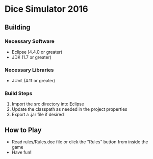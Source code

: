 # Dice Simulator 2016
## Building
### Necessary Software
* Eclipse (4.4.0 or greater)
* JDK (1.7 or greater)

### Necessary Libraries
* JUnit (4.11 or greater)

### Build Steps
1. Import the src directory into Eclipse
2. Update the classpath as needed in the project properties
3. Export a .jar file if desired

## How to Play
* Read rules/Rules.doc file or click the "Rules" button from inside the game
* Have fun!
